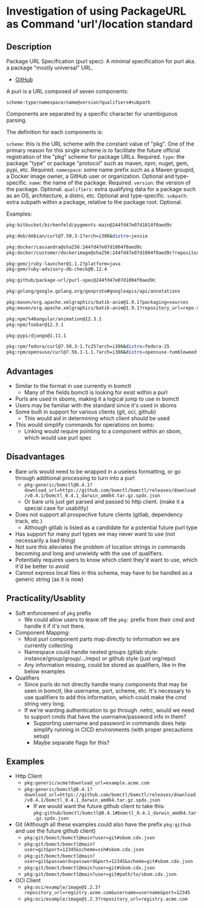# Investigation of using PackageURL as Command 'url'/location standard

## Description

Package URL Specification (purl spec): A minimal specification for purl aka. a package "mostly universal" URL.

- [GitHub](https://github.com/package-url/purl-spec)

A purl is a URL composed of seven components:

`scheme:type/namespace/name@version?qualifiers#subpath`

Components are separated by a specific character for unambiguous parsing.

The definition for each components is:

`scheme`: this is the URL scheme with the constant value of "pkg". One of the primary reason for this single scheme is to facilitate the future official registration of the "pkg" scheme for package URLs. Required.
`type`: the package "type" or package "protocol" such as maven, npm, nuget, gem, pypi, etc. Required.
`namespace`: some name prefix such as a Maven groupid, a Docker image owner, a GitHub user or organization. Optional and type-specific.
`name`: the name of the package. Required.
`version`: the version of the package. Optional.
`qualifiers`: extra qualifying data for a package such as an OS, architecture, a distro, etc. Optional and type-specific.
`subpath`: extra subpath within a package, relative to the package root. Optional.

Examples:

```bash
pkg:bitbucket/birkenfeld/pygments-main@244fd47e07d1014f0aed9c

pkg:deb/debian/curl@7.50.3-1?arch=i386&distro=jessie

pkg:docker/cassandra@sha256:244fd47e07d1004f0aed9c
pkg:docker/customer/dockerimage@sha256:244fd47e07d1004f0aed9c?repository_url=gcr.io

pkg:gem/jruby-launcher@1.1.2?platform=java
pkg:gem/ruby-advisory-db-check@0.12.4

pkg:github/package-url/purl-spec@244fd47e07d1004f0aed9c

pkg:golang/google.golang.org/genproto#googleapis/api/annotations

pkg:maven/org.apache.xmlgraphics/batik-anim@1.9.1?packaging=sources
pkg:maven/org.apache.xmlgraphics/batik-anim@1.9.1?repository_url=repo.spring.io%2Frelease

pkg:npm/%40angular/animation@12.3.1
pkg:npm/foobar@12.3.1

pkg:pypi/django@1.11.1

pkg:rpm/fedora/curl@7.50.3-1.fc25?arch=i386&distro=fedora-25
pkg:rpm/opensuse/curl@7.56.1-1.1.?arch=i386&distro=opensuse-tumbleweed
```

## Advantages

- Similar to the format in use currently in bomctl
  - Many of the fields bomctl is looking for exist within a purl
- Purls are used in sboms, making it a logical jump to use in bomctl
- Users may be familiar with the standard since it's used in sboms
- Some built in support for various clients (git, oci, github)
  - This would aid in determining which client should be used
- This would simplify commands for operations on boms:
  - Linking would require pointing to a component within an sbom, which would use purl spec

## Disadvantages

- Bare urls would need to be wrapped in a useless formatting, or go through additional processing to turn into a purl
  - `pkg:generic/bomctl@0.4.1?download_url=https://github.com/bomctl/bomctl/releases/download/v0.4.1/bomctl_0.4.1_darwin_amd64.tar.gz.spdx.json`
  - Or bare urls just get parsed and passed to http client. (make it a special case for usability)
- Does not support all prospective future clients (gitlab, dependency track, etc.)
  - Although gitlab is listed as a candidate for a potential future purl type
- Has support for many purl types we may never want to use (not necessarily a bad thing)
- Not sure this alleviates the problem of location strings in commands becoming and long and unwieldy with the use of qualifiers.
- Potentially requires users to know which client they'd want to use, which it'd be better to avoid
- Cannot express local files in this schema, may have to be handled as a generic string (as it is now)

## Practicality/Usablity

- Soft enforcement of `pkg` prefix
  - We could allow users to leave off the `pkg:` prefix from their cmd and handle it if it's not there.
- Component Mapping:
  - Most purl component parts map directly to information we are currently collecting
  - Namespace could handle nested groups (gitlab style: instance/group/group/.../repo) or github style (just org/repo)
  - Any information missing, could be stored as qualifiers, like in the below examples
- Qualifiers
  - Since purls do not directly handle many components that may be seen in bomctl, like username, port, scheme, etc.
    It's necessary to use qualifiers to add this information, which could make the cmd string very long.
  - If we're wanting authentication to go through .netrc, would we need to support cmds that have the username/password info in them?
    - Supporting username and password in commands does help simplify running in CICD environments (with proper precautions setup)
    - Maybe separate flags for this?

## Examples

- Http Client
  - `pkg:generic/acme?download_url=example.acme.com`
  - `pkg:generic/bomctl@0.4.1?download_url=https://github.com/bomctl/bomctl/releases/download/v0.4.1/bomctl_0.4.1_darwin_amd64.tar.gz.spdx.json`
    - If we would want the future github client to take this: `pkg:github/bomctl/bomctl@0.4.1#bomctl_0.4.1_darwin_amd64.tar.gz.spdx.json`
- Git  (Although all these examples could also have the prefix `pkg:github` and use the future github client)
  - `pkg:git/bomct/bomctl@main?user=git#sbom.cdx.json`
  - `pkg:git/bomct/bomctl@main?user=git&port=12345&scheme=ssh#sbom.cdx.json`
  - `pkg:git/bomct/bomctl@main?user=git&password=password&port=12345&scheme=git#sbom.cdx.json`
  - `pkg:git/bomct/bomctl@main?user=git#sbom.cdx.json`
  - `pkg:git/bomct/bomctl@main?user=git#path/to/sbom.cdx.json`
- OCI Client
  - `pkg:oci/example/image@1.2.3?repository_url=registry.acme.com&username=username&port=12345`
  - `pkg:oci/example/image@1.2.3?repository_url=registry.acme.com`
